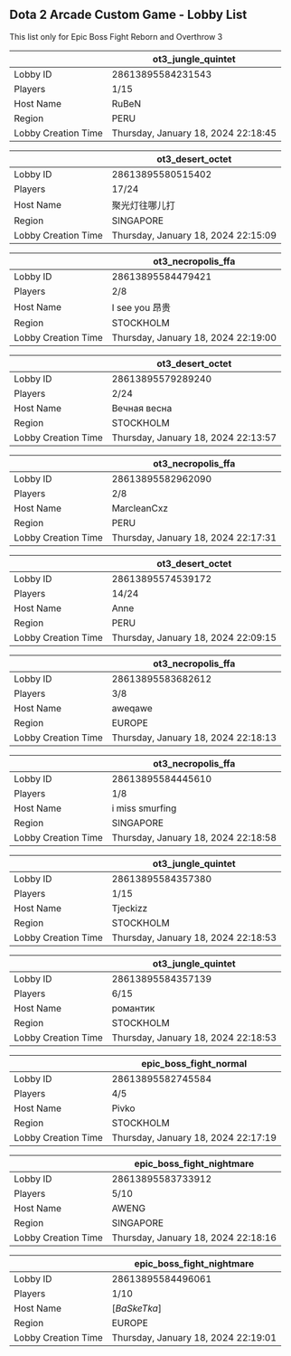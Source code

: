 ## Dota 2 Arcade Custom Game - Lobby List

This list only for Epic Boss Fight Reborn and Overthrow 3

|  | ot3_jungle_quintet |
| ------ | ------ |
| Lobby ID | 28613895584231543 |
| Players | 1/15 |
| Host Name | RuBeN |
| Region | PERU |
| Lobby Creation Time | Thursday, January 18, 2024 22:18:45 |


|  | ot3_desert_octet |
| ------ | ------ |
| Lobby ID | 28613895580515402 |
| Players | 17/24 |
| Host Name | 聚光灯往哪儿打 |
| Region | SINGAPORE |
| Lobby Creation Time | Thursday, January 18, 2024 22:15:09 |


|  | ot3_necropolis_ffa |
| ------ | ------ |
| Lobby ID | 28613895584479421 |
| Players | 2/8 |
| Host Name | I see you 昂贵 |
| Region | STOCKHOLM |
| Lobby Creation Time | Thursday, January 18, 2024 22:19:00 |


|  | ot3_desert_octet |
| ------ | ------ |
| Lobby ID | 28613895579289240 |
| Players | 2/24 |
| Host Name | Вечная весна |
| Region | STOCKHOLM |
| Lobby Creation Time | Thursday, January 18, 2024 22:13:57 |


|  | ot3_necropolis_ffa |
| ------ | ------ |
| Lobby ID | 28613895582962090 |
| Players | 2/8 |
| Host Name | MarcleanCxz |
| Region | PERU |
| Lobby Creation Time | Thursday, January 18, 2024 22:17:31 |


|  | ot3_desert_octet |
| ------ | ------ |
| Lobby ID | 28613895574539172 |
| Players | 14/24 |
| Host Name | Anne |
| Region | PERU |
| Lobby Creation Time | Thursday, January 18, 2024 22:09:15 |


|  | ot3_necropolis_ffa |
| ------ | ------ |
| Lobby ID | 28613895583682612 |
| Players | 3/8 |
| Host Name | aweqawe |
| Region | EUROPE |
| Lobby Creation Time | Thursday, January 18, 2024 22:18:13 |


|  | ot3_necropolis_ffa |
| ------ | ------ |
| Lobby ID | 28613895584445610 |
| Players | 1/8 |
| Host Name | i miss smurfing |
| Region | SINGAPORE |
| Lobby Creation Time | Thursday, January 18, 2024 22:18:58 |


|  | ot3_jungle_quintet |
| ------ | ------ |
| Lobby ID | 28613895584357380 |
| Players | 1/15 |
| Host Name | Tjeckizz |
| Region | STOCKHOLM |
| Lobby Creation Time | Thursday, January 18, 2024 22:18:53 |


|  | ot3_jungle_quintet |
| ------ | ------ |
| Lobby ID | 28613895584357139 |
| Players | 6/15 |
| Host Name | романтик |
| Region | STOCKHOLM |
| Lobby Creation Time | Thursday, January 18, 2024 22:18:53 |


|  | epic_boss_fight_normal |
| ------ | ------ |
| Lobby ID | 28613895582745584 |
| Players | 4/5 |
| Host Name | Pivko |
| Region | STOCKHOLM |
| Lobby Creation Time | Thursday, January 18, 2024 22:17:19 |


|  | epic_boss_fight_nightmare |
| ------ | ------ |
| Lobby ID | 28613895583733912 |
| Players | 5/10 |
| Host Name | AWENG |
| Region | SINGAPORE |
| Lobby Creation Time | Thursday, January 18, 2024 22:18:16 |


|  | epic_boss_fight_nightmare |
| ------ | ------ |
| Lobby ID | 28613895584496061 |
| Players | 1/10 |
| Host Name | [*BaSkeTka*] |
| Region | EUROPE |
| Lobby Creation Time | Thursday, January 18, 2024 22:19:01 |


